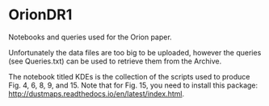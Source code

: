 # OrionDR1
Notebooks and queries used for the Orion paper.

Unfortunately the data files are too big to be uploaded, however the queries (see Queries.txt) 
can be used to retrieve them from the Archive.

The notebook titled KDEs is the collection of the scripts used to produce Fig. 4, 6, 8, 9, and 15.
Note that for Fig. 15, you need to install this package: http://dustmaps.readthedocs.io/en/latest/index.html.




